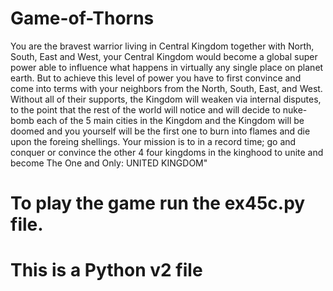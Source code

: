 # Game-of-Thorns
You are the bravest warrior living in Central Kingdom together with North, South, East and West, your Central Kingdom would become a global super power able to influence what happens in virtually any single place on planet earth.  But to achieve this level of power you have to first convince and come into terms with your neighbors from the North, South, East, and West. Without all of their supports, the Kingdom will weaken via internal disputes, to the point that the rest of the world will notice and will decide to nuke-bomb each of the 5 main cities in the Kingdom and the Kingdom will be doomed and you yourself will be the first one to burn into flames and die upon the foreing shellings.  Your mission is to in a record time; go and conquer or convince the other 4 four kingdoms in the kinghood to unite and become The One and Only: UNITED KINGDOM"

# To play the game run the ex45c.py file. 
# This is a Python v2 file
